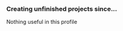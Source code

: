 ### **Creating unfinished projects since...** 
Nothing useful in this profile
<!---
Aegeanhawk/Aegeanhawk is a ✨ special ✨ repository because its `README.md` (this file) appears on your GitHub profile.
You can click the Preview link to take a look at your changes.
--->
